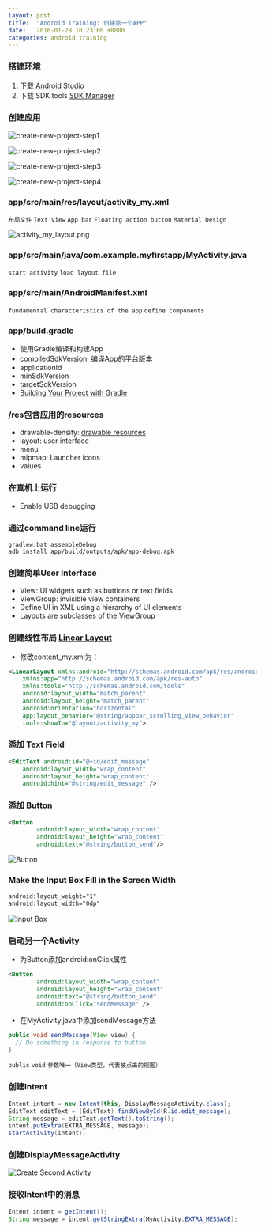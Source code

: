 ```yaml
---
layout: post
title:  "Android Training: 创建第一个APP"
date:   2016-01-28 10:23:00 +0800
categories: android training
---
```


### 搭建环境
1. 下载 [Android Studio](http://developer.android.com/sdk/index.html)
2. 下载 SDK tools [SDK Manager](http://developer.android.com/tools/help/sdk-manager.html)

### 创建应用
![create-new-project-step1](/images/build-your-first-app/create-new-project-step1.png)

![create-new-project-step2](/images/build-your-first-app/create-new-project-step2.png)

![create-new-project-step3](/images/build-your-first-app/create-new-project-step3.png)

![create-new-project-step4](/images/build-your-first-app/create-new-project-step4.png)

### app/src/main/res/layout/activity_my.xml
`布局文件` `Text View` `App bar` `Floating action button` `Material Design`

![activity_my_layout.png](/images/build-your-first-app/activity_my_layout.png)

### app/src/main/java/com.example.myfirstapp/MyActivity.java
`start activity` `load layout file`

### app/src/main/AndroidManifest.xml
`fundamental characteristics of the app` `define components`

### app/build.gradle
* 使用Gradle编译和构建App
* compiledSdkVersion: 编译App的平台版本
* applicationId
* minSdkVersion
* targetSdkVersion
* [Building Your Project with Gradle](http://developer.android.com/sdk/installing/studio-build.html)

### /res包含应用的resources
* drawable-density:  [drawable resources](http://developer.android.com/guide/topics/resources/drawable-resource.html)
* layout: user interface
* menu
* mipmap: Launcher icons
* values

### 在真机上运行
* Enable USB debugging

### 通过command line运行
`gradlew.bat assembleDebug`<br>
`adb install app/build/outputs/apk/app-debug.apk`

### 创建简单User Interface
* View: UI widgets such as buttions or text fields
* ViewGroup: invisible view containers
* Define UI in XML using a hierarchy of UI elements
* Layouts are subclasses of the ViewGroup

### 创建线性布局 [Linear Layout](http://developer.android.com/intl/zh-cn/guide/topics/ui/declaring-layout.html)
* 修改content_my.xml为：

~~~xml
<LinearLayout xmlns:android="http://schemas.android.com/apk/res/android"
    xmlns:app="http://schemas.android.com/apk/res-auto"
    xmlns:tools="http://schemas.android.com/tools"
    android:layout_width="match_parent"
    android:layout_height="match_parent"
    android:orientation="horizontal"
    app:layout_behavior="@string/appbar_scrolling_view_behavior"
    tools:showIn="@layout/activity_my">
~~~

### 添加 Text Field

~~~xml
<EditText android:id="@+id/edit_message"
    android:layout_width="wrap_content"
    android:layout_height="wrap_content"
    android:hint="@string/edit_message" />
~~~

### 添加 Button

~~~xml
<Button
        android:layout_width="wrap_content"
        android:layout_height="wrap_content"
        android:text="@string/button_send"/>
~~~

![Button](/images/build-your-first-app/first-activity-button.png)

### Make the Input Box Fill in the Screen Width

~~~xml
android:layout_weight="1"
android:layout_width="0dp"
~~~

![Input Box](/images/build-your-first-app/first-activity-inputbox.png)

### 启动另一个Activity
* 为Button添加android:onClick属性

~~~xml
<Button
        android:layout_width="wrap_content"
        android:layout_height="wrap_content"
        android:text="@string/button_send"
        android:onClick="sendMessage" />
~~~

* 在MyActivity.java中添加sendMessage方法

~~~java
public void sendMessage(View view) {
  // Do something in response to button
}
~~~

`public` `void` `参数唯一（View类型，代表被点击的视图）`

### 创建Intent

~~~java
Intent intent = new Intent(this, DisplayMessageActivity.class);
EditText editText = (EditText) findViewById(R.id.edit_message);
String message = editText.getText().toString();
intent.putExtra(EXTRA_MESSAGE, message);
startActivity(intent);
~~~


### 创建DisplayMessageActivity
![Create Second Activity](/images/build-your-first-app/create-second-activity.png)

### 接收Intent中的消息

~~~java
Intent intent = getIntent();
String message = intent.getStringExtra(MyActivity.EXTRA_MESSAGE);
~~~
